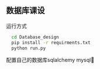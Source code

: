 ## 数据库课设
运行方式
```bash
  cd Database_design
  pip install -r requirments.txt
  python run.py
```
配置自己的数据库sqlalchemy
mysql🏅
